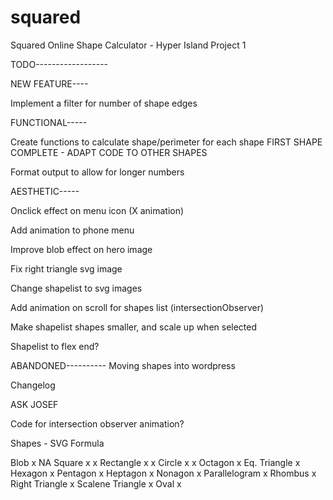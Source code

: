 # squared
Squared Online Shape Calculator - Hyper Island Project 1


TODO------------------

NEW FEATURE----

Implement a filter for number of shape edges


FUNCTIONAL-----

Create functions to calculate shape/perimeter for each shape
    FIRST SHAPE COMPLETE - ADAPT CODE TO OTHER SHAPES

Format output to allow for longer numbers


AESTHETIC-----

Onclick effect on menu icon (X animation)

Add animation to phone menu

Improve blob effect on hero image

Fix right triangle svg image

Change shapelist to svg images

Add animation on scroll for shapes list (intersectionObserver)

Make shapelist shapes smaller, and scale up when selected

Shapelist to flex end?


ABANDONED----------
Moving shapes into wordpress


Changelog


ASK JOSEF

Code for intersection observer animation?


Shapes -            SVG    Formula

Blob                x       NA
Square              x       x
Rectangle           x       x
Circle              x       x
Octagon             x
Eq. Triangle        x
Hexagon             x
Pentagon            x
Heptagon            x
Nonagon             x
Parallelogram       x
Rhombus             x
Right Triangle      x
Scalene Triangle    x 
Oval                x


